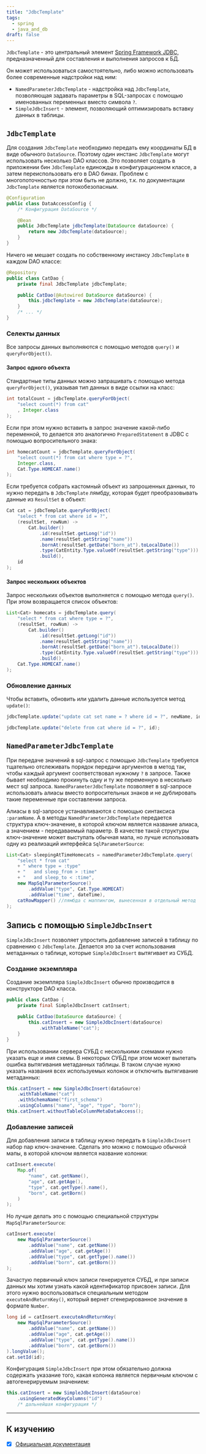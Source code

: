 ```yaml
---
title: "JdbcTemplate"
tags:
  - spring
  - java_and_db
draft: false
---
```


`JdbcTemplate` - это центральный элемент [Spring Framework JDBC](spring_framework_jdbc.md), предназначенный для составления и выполнения запросов к БД.

Он может использоваться самостоятельно, либо можно использовать более современные надстройки над ним:
- `NamedParameterJdbcTemplate` - надстройка над `JdbcTemplate`, позволяющая задавать параметры в SQL-запросах с помощью именованных переменных вместо символа `?`.
- `SimpleJdbcInsert` - элемент, позволяющий оптимизировать вставку данных в таблицы.

## `JdbcTemplate`

Для создания `JdbcTemplate` необходимо передать ему координаты БД в виде обычного `DataSource`.
Поэтому один инстанс `JdbcTemplate` могут использовать несколько DAO классов.
Это позволяет создать в приложении бин `JdbcTemplate` единожды в конфигурационном классе, а затем переиспользовать его в DAO бинах.
Проблем с многопоточностью при этом быть не должно, т.к. по документации `JdbcTemplate` является потокобезопасным.
```java
@Configuration
public class DataAccessConfig {
    /* Конфигурация DataSource */

    @Bean
    public JdbcTemplate jdbcTemplate(DataSource dataSource) {
        return new JdbcTemplate(dataSource);
    }
}
```

Ничего не мешает создать по собственному инстансу `JdbcTemplate` в каждом DAO классе:
```java
@Repository
public class CatDao {
    private final JdbcTemplate jdbcTemplate;

    public CatDao(@Autowired DataSource dataSource) {
        this.jdbcTemplate = new JdbcTemplate(dataSource);
    }
    /* ... */
}
```


### Селекты данных

Все запросы данных выполняются с помощью методов `query()` и `queryForObject()`.

#### Запрос одного объекта

Стандартные типы данных можно запрашивать с помощью метода `queryForObject()`, указывая тип данных в виде ссылки на класс:
```java
int totalCount = jdbcTemplate.queryForObject(
    "select count(*) from cat"
    , Integer.class
);
```

Если при этом нужно вставить в запрос значение какой-либо переменной, то делается это аналогично `PreparedStatement` в JDBC с помощью вопросительного знака:
```java
int homecatCount = jdbcTemplate.queryForObject(
    "select count(*) from cat where type = ?",
    Integer.class, 
    Cat.Type.HOMECAT.name()
);
```

Если требуется собрать кастомный объект из запрошенных данных, то нужно передать в `JdbcTemplate` лямбду, которая будет преобразовывать данные из `ResultSet` в объект:
```java
Cat cat = jdbcTemplate.queryForObject(
	"select * from cat where id = ?",
	(resultSet, rowNum) ->
		Cat.builder()
			.id(resultSet.getLong("id"))
			.name(resultSet.getString("name"))
			.bornAt(resultSet.getDate("born_at").toLocalDate())
			.type(CatEntity.Type.valueOf(resultSet.getString("type")))
			.build(),
	id
);
```


#### Запрос нескольких объектов

Запрос нескольких объектов выполняется с помощью метода `query()`. При этом возвращается список объектов:
```java
List<Cat> homecats = jdbcTemplate.query(
	"select * from cat where type = ?",
	(resultSet, rowNum) ->
		Cat.builder()
			.id(resultSet.getLong("id"))
			.name(resultSet.getString("name"))
			.bornAt(resultSet.getDate("born_at").toLocalDate())
			.type(CatEntity.Type.valueOf(resultSet.getString("type")))
			.build(),
    Cat.Type.HOMECAT.name()
);
```


### Обновление данных

Чтобы вставить, обновить или удалить данные используется метод `update()`:
```java
jdbcTemplate.update("update cat set name = ? where id = ?", newName, id);
```

```java
jdbcTemplate.update("delete from cat where id = ?", id);
```


## `NamedParameterJdbcTemplate`

При передаче значений в sql-запрос с помощью `JdbcTemplate` требуется тщательно отслеживать порядок передачи аргументов в метод так, чтобы каждый аргумент соответствовал нужному `?` в запросе. 
Также бывает необходимо прокинуть одну и ту же переменную в несколько мест sql запроса. 
`NamedParameterJdbcTemplate` позволяет в sql-запросе использовать алиасы вместо вопросительных знаков и не дублировать такие переменные при составлении запроса.

Алиасы в sql-запросе устанавливаются с помощью синтаксиса `:paramName`. 
А в методы `NamedParameterJdbcTemplate` передается структура ключ-значение, в которой ключом является название алиаса, а значением - передаваемый параметр.
В качестве такой структуры ключ-значение может выступать обычная мапа, но лучше использовать одну из реализаций интерфейса `SqlParameterSource`:

```java
List<Cat> sleepingAtTimeHomecats = namedParameterJdbcTemplate.query(
    "select * from cat"
    + " where type = :type"
    + "   and sleep_from > :time"
    + "   and sleep_to < :time",
    new MapSqlParameterSource()
        .addValue("type", Cat.Type.HOMECAT)
        .addValue("time", dateTime),
    catRowMapper() //лямбда с маппингом, вынесенная в отдельный метод
);
```


## Запись с помощью `SimpleJdbcInsert`

`SimpleJdbcInsert` позволяет упростить добавление записей в таблицу по сравнению с `JdbcTemplate`. Делается это за счет использования метаданных о таблице, которые `SimpleJdbcInsert` вытягивает из СУБД.

### Создание экземпляра

Создание экземпляра `SimpleJdbcInsert` обычно производится в конструкторе DAO класса.
```java
public class CatDao {
    private final SimpleJdbcInsert catInsert;

    public CatDao(DataSource dataSource) {
        this.catInsert = new SimpleJdbcInsert(dataSource)
            .withTableName("cat");
    }
}
```

При использовании сервера СУБД с несколькими схемами нужно указать еще и имя схемы. 
В некоторых СУБД при этом может вылетать ошибка вытягивания метаданных таблицы.
В таком случае нужно указать названия всех используемых колонок и отключить вытягивание метаданных:
```java
this.catInsert = new SimpleJdbcInsert(dataSource)
    .withTableName("cat")
    .withSchemaName("first_schema")
    .usingColumns("name", "age", "type", "born");
this.catInsert.withoutTableColumnMetaDataAccess();
```

### Добавление записей

Для добавления записи в таблицу нужно передать в `SimpleJdbcInsert` набор пар ключ-значение. 
Сделать это можно с помощью обычной мапы, в которой ключом является название колонки:
```java
catInsert.execute(
    Map.of(
        "name", cat.getName(),
        "age", cat.getAge(),
        "type", cat.getType().name(),
        "born", cat.getBorn()
    )
);
```

Но лучше делать это с помощью специальной структуры `MapSqlParameterSource`:
```java
catInsert.execute(
    new MapSqlParameterSource()
        .addValue("name", cat.getName())
        .addValue("age", cat.getAge())
        .addValue("type", cat.getType().name())
        .addValue("born", cat.getBorn())
);
```

Зачастую первичный ключ записи генерируется СУБД, и при записи данных мы хотим узнать какой идентификатор присвоен записи.
Для этого нужно воспользоваться специальным методом `executeAndReturnKey()`, который вернет сгенерированное значение в формате `Number`.
```java
long id = catInsert.executeAndReturnKey(
    new MapSqlParameterSource()
        .addValue("name", cat.getName())
        .addValue("age", cat.getAge())
        .addValue("type", cat.getType().name())
        .addValue("born", cat.getBorn())
).longValue();
cat.setId(id);
```

Конфигурация `SimpleJdbcInsert` при этом обязательно должна содержать указание того, какая колонка является первичным ключом с автогенерируемым значением:
```java
this.catInsert = new SimpleJdbcInsert(dataSource)
    .usingGeneratedKeyColumns("id")
    /* дальнейшая конфигурация */
```

---
## К изучению

- [X] [Официальная документация](https://docs.spring.io/spring-framework/docs/current/reference/html/data-access.html#jdbc) 